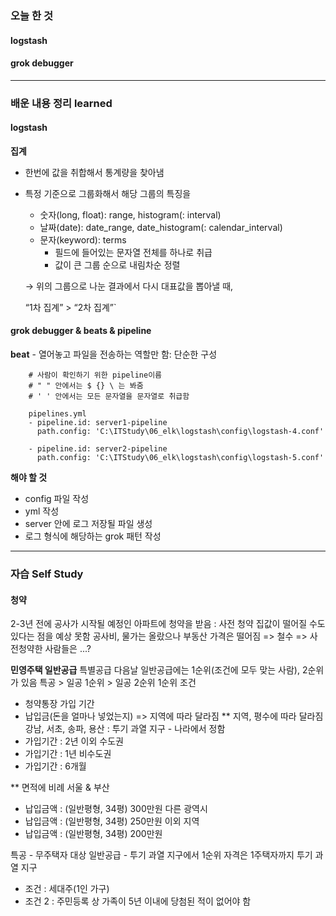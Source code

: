 ### 오늘 한 것

#### logstash

#### grok debugger

  
***

### 배운 내용 정리 learned

#### logstash

**집계**

- 한번에 값을 취합해서 통계량을 찾아냄
- 특정 기준으로 그룹화해서 해당 그룹의 특징을
    - 숫자(long, float): range, histogram(: interval)
    - 날짜(date): date_range, date_histogram(: calendar_interval)
    - 문자(keyword): terms
        - 필드에 들어있는 문자열 전체를 하나로 취급
        - 값이 큰 그룹 순으로 내림차순 정렬
    
  → 위의 그룹으로 나눈 결과에서 다시 대표값을 뽑아낼 때, 
    
  “1차 집계” > “2차 집계”`


#### grok debugger & beats & pipeline

**beat** - 열어놓고 파일을 전송하는 역할만 함: 단순한 구성

        # 사람이 확인하기 위한 pipeline이름
        # " " 안에서는 $ {} \ 는 봐줌
        # ' ' 안에서는 모든 문자열을 문자열로 취급함
        
        pipelines.yml
        - pipeline.id: server1-pipeline
          path.config: 'C:\ITStudy\06_elk\logstash\config\logstash-4.conf'
        
        - pipeline.id: server2-pipeline
          path.config: 'C:\ITStudy\06_elk\logstash\config\logstash-5.conf'

**해야 할 것**

- config 파일 작성
- yml 작성
- server 안에 로그 저장될 파일 생성
- 로그 형식에 해당하는 grok 패턴 작성

***

### 자습 Self Study

#### 청약

2-3년 전에 공사가 시작될 예정인 아파트에 청약을 받음 : 사전 청약
집값이 떨어질 수도 있다는 점을 예상 못함
공사비, 물가는 올랐으나 부동산 가격은 떨어짐 => 철수 => 사전청약한 사람들은 ...?

**민영주택 일반공급**
특별공급 다음날
일반공급에는 1순위(조건에 모두 맞는 사람), 2순위가 있음
특공 > 일공 1순위 > 일공 2순위
1순위 조건
- 청약통장 가입 기간
- 납입금(돈을 얼마나 넣었는지)
=> 지역에 따라 달라짐
** 지역, 평수에 따라 달라짐
강남, 서초, 송파, 용산 : 투기 과열 지구 - 나라에서 정함
- 가입기간 : 2년
이외 수도권
- 가입기간 : 1년
비수도권
- 가입기간 : 6개월

** 면적에 비례
서울 & 부산
- 납입금액 : (일반평형, 34평) 300만원
다른 광역시
- 납입금액 : (일반평형, 34평) 250만원
이외 지역
- 납입금액 : (일반평형, 34평) 200만원

특공 - 무주택자 대상
일반공급 - 투기 과열 지구에서 1순위 자격은 1주택자까지
투기 과열 지구
- 조건 : 세대주(1인 가구)
- 조건 2 : 주민등록 상 가족이 5년 이내에 당첨된 적이 없어야 함
